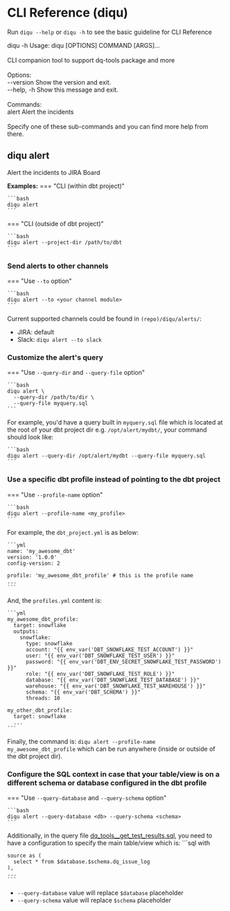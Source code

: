 # CLI Reference (diqu)

Run `diqu --help` or `diqu -h` to see the basic guideline for CLI Reference

<div class="termynal" data-termynal data-ty-typeDelay="40" data-ty-lineDelay="700"><!-- markdownlint-disable no-inline-html -->
    <span data-ty="input" data-ty-prompt="$">diqu -h</span>
    <span data-ty>Usage: diqu [OPTIONS] COMMAND [ARGS]...<br />
<br />
 CLI companion tool to support dq-tools package and more<br />
<br />
Options:<br />
--version Show the version and exit.<br />
--help, -h Show this message and exit.<br />
<br />
Commands:<br />
alert Alert the incidents<br />
<br />
 Specify one of these sub-commands and you can find more help from there.
    </span>
</div>

## diqu alert

Alert the incidents to JIRA Board

**Examples:**
=== "CLI (within dbt project)"

    ```bash
    diqu alert
    ```

=== "CLI (outside of dbt project)"

    ```bash
    diqu alert --project-dir /path/to/dbt
    ```

### Send alerts to other channels

=== "Use `--to` option"

    ```bash
    diqu alert --to <your channel module>
    ```

Current supported channels could be found in `(repo)/diqu/alerts/`:

- JIRA: default
- Slack: `diqu alert --to slack`

### Customize the alert's query

=== "Use `--query-dir` and `--query-file` option"

    ```bash
    diqu alert \
      --query-dir /path/to/dir \
      --query-file myquery.sql
    ```

For example, you'd have a query built in `myquery.sql` file which is located at the root of your dbt project dir e.g. `/opt/alert/mydbt/`, your command should look like:

    ```bash
    diqu alert --query-dir /opt/alert/mydbt --query-file myquery.sql
    ```

### Use a specific dbt profile instead of pointing to the dbt project

=== "Use `--profile-name` option"

    ```bash
    diqu alert --profile-name <my_profile>
    ```

For example, the `dbt_project.yml` is as below:

    ```yml
    name: 'my_awesome_dbt'
    version: '1.0.0'
    config-version: 2

    profile: 'my_awesome_dbt_profile' # this is the profile name
    ...
    ```

And, the `profiles.yml` content is:

    ```yml
    my_awesome_dbt_profile:
      target: snowflake
      outputs:
        snowflake:
          type: snowflake
          account: "{{ env_var('DBT_SNOWFLAKE_TEST_ACCOUNT') }}"
          user: "{{ env_var('DBT_SNOWFLAKE_TEST_USER') }}"
          password: "{{ env_var('DBT_ENV_SECRET_SNOWFLAKE_TEST_PASSWORD') }}"
          role: "{{ env_var('DBT_SNOWFLAKE_TEST_ROLE') }}"
          database: "{{ env_var('DBT_SNOWFLAKE_TEST_DATABASE') }}"
          warehouse: "{{ env_var('DBT_SNOWFLAKE_TEST_WAREHOUSE') }}"
          schema: "{{ env_var('DBT_SCHEMA') }}"
          threads: 10

    my_other_dbt_profile:
      target: snowflake
      ...
    ```

Finally, the command is: `diqu alert --profile-name my_awesome_dbt_profile` which can be run anywhere (inside or outside of the dbt project dir).

### Configure the SQL context in case that your table/view is on a different schema or database configured in the dbt profile

=== "Use `--query-database` and `--query-schema` option"

    ```bash
    diqu alert --query-database <db> --query-schema <schema>
    ```

Additionally, in the query file [dq_tools__get_test_results.sql](https://github.com/infinitelambda/diqu/blob/main/diqu/packages/include/dq_tools__get_test_results.sql), you need to have a configuration to specify the main table/view which is:
    ```sql
    with

    source as (
      select * from $database.$schema.dq_issue_log
    ),
    ...
    ```

- `--query-database` value will replace `$database` placeholder
- `--query-schema` value will replace `$schema` placeholder
